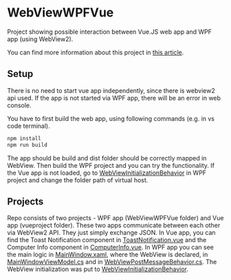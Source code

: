 # WebViewWPFVue

Project showing possible interaction between Vue.JS web app and WPF app (using WebView2).

You can find more information about this project in [this article](https://daliborstys.com/mvvm/hybrid-apps-with-wpf-vue-js-using-webview2/).

## Setup

There is no need to start vue app independently, since there is webview2 api used. If the app is not started via WPF app, there will be an error in web console.

You have to first build the web app, using following commands (e.g. in vs code terminal).

```sh
npm install
npm run build
```

The app should be build and dist folder should be correctly mapped in WebView. Then build the WPF project and you can try the functionality. If the Vue app is not loaded, go to [WebViewInitializationBehavior](https://github.com/DlbSt/WebViewWPFVue/blob/main/WebViewWPFVue/Behaviors/WebViewInitializationBehavior.cs) in WPF project and change the folder path of virtual host.

## Projects

Repo consists of two projects - WPF app (WebViewWPFVue folder) and Vue app (vueproject folder). These two apps communicate between each other via WebView2 API. They just simply exchange JSON. In Vue app, you can find the Toast Notification component in [ToastNotification.vue](https://github.com/DlbSt/WebViewWPFVue/blob/main/vueproject/src/components/ToastNotification.vue) and the Computer Info component in [ComputerInfo.vue](https://github.com/DlbSt/WebViewWPFVue/blob/main/vueproject/src/components/ComputerInfo.vue). In WPF app you can see the main logic in [MainWindow.xaml](https://github.com/DlbSt/WebViewWPFVue/blob/main/WebViewWPFVue/Views/MainWindow.xaml), where the WebView is declared, in [MainWindowViewModel.cs](https://github.com/DlbSt/WebViewWPFVue/blob/main/WebViewWPFVue/ViewModels/MainWindowViewModel.cs) and in [WebViewPostMessageBehavior.cs](https://github.com/DlbSt/WebViewWPFVue/blob/main/WebViewWPFVue/Behaviors/WebViewPostMessageBehavior.cs). The WebView initialization was put to [WebViewInitializationBehavior](https://github.com/DlbSt/WebViewWPFVue/blob/main/WebViewWPFVue/Behaviors/WebViewInitializationBehavior.cs).
